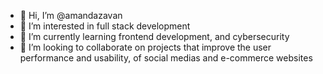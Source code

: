 - 👋 Hi, I’m @amandazavan
- 👀 I’m interested in full stack development
- 🌱 I’m currently learning frontend development, and cybersecurity
- 💞️ I’m looking to collaborate on projects that improve the user performance and usability, of social medias and e-commerce websites

<!---
amandazavan/amandazavan is a ✨ special ✨ repository because its `README.md` (this file) appears on your GitHub profile.
You can click the Preview link to take a look at your changes.
--->

